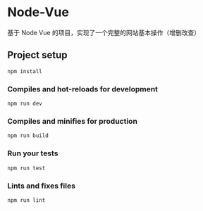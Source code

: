 # Node-Vue
基于 Node Vue 的项目，实现了一个完整的网站基本操作（增删改查）

## Project setup
```
npm install
```

### Compiles and hot-reloads for development
```
npm run dev
```

### Compiles and minifies for production
```
npm run build
```

### Run your tests
```
npm run test
```

### Lints and fixes files
```
npm run lint
```
